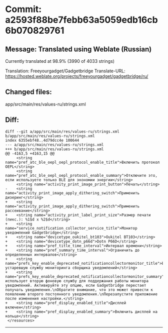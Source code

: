 # Commit: a2593f88be7febb63a5059edb16cb6b070829761
## Message: Translated using Weblate (Russian)

Currently translated at 98.9% (3990 of 4033 strings)

Translation: Freeyourgadget/Gadgetbridge
Translate-URL: https://hosted.weblate.org/projects/freeyourgadget/gadgetbridge/ru/
## Changed files:
app/src/main/res/values-ru/strings.xml

## Diff:
```
diff --git a/app/src/main/res/values-ru/strings.xml b/app/src/main/res/values-ru/strings.xml
index 6355ebf48..4d79dcc4e 100644
--- a/app/src/main/res/values-ru/strings.xml
+++ b/app/src/main/res/values-ru/strings.xml
@@ -4163,5 +4163,15 @@
     <string name="pref_atc_ble_oepl_oepl_protocol_enable_title">Включить протокол OEPL</string>
     <string name="pref_atc_ble_oepl_oepl_protocol_enable_summary">Отключите это, если используете только BLE для экономии энергии</string>
     <string name="activity_print_image_print_button">Печать</string>
-    <string name="activity_print_image_apply_dithering_switch">Применить дизеринг</string>
+    <string name="activity_print_image_apply_dithering_switch">Применить рассеивание</string>
+    <string name="activity_print_label_print_size">Размер печати (пикс.): %1$d x %2$d</string>
+    <string name="service_notification_collector_service_title">Монитор уведомлений Gadgetbridge</string>
+    <string name="devicetype_oukitel_bt103">Oukitel BT103</string>
+    <string name="devicetype_dotn_p66d">Dotn P66D</string>
+    <string name="pref_title_time_interval">Интервал времени</string>
+    <string name="pref_summary_time_interval">Ограничить до определенных интервалов</string>
+    <string name="prefs_key_enable_deprecated_notificationcollectormonitor_title">Включить устаревшую службу мониторинга сборщика уведомлений</string>
+    <string name="prefs_key_enable_deprecated_notificationcollectormonitor_summary">Принудительно использует вторую фоновую службу для поддержания работы монитора уведомлений. Активируйте эту опцию, если Gadgetbridge перестает получать уведомления.\nОбратите внимание, что это может привести к появлению второго постоянного уведомления.\nПерезапустите приложение после изменения настройки.</string>
+    <string name="pref_display_enabled_title">Дисплей включен</string>
+    <string name="pref_display_enabled_summary">Включить дисплей на кольце</string>
 </resources>
```
-----------------------------------
